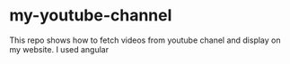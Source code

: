 # my-youtube-channel
This repo shows how to fetch videos from youtube chanel and display on my website. I used angular
